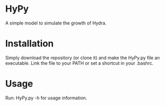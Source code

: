 # HyPy
A simple model to simulate the growth of Hydra.

# Installation
Simply download the repository (or clone it) and make the HyPy.py file an executable. Link the file to your PATH or set a shortcut in your .bashrc.

# Usage
Run: HyPy.py -h for usage information.
